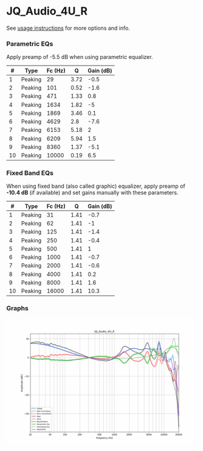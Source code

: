 # JQ_Audio_4U_R
See [usage instructions](https://github.com/jaakkopasanen/AutoEq#usage) for more options and info.

### Parametric EQs
Apply preamp of -5.5 dB when using parametric equalizer.

|   # | Type    |   Fc (Hz) |    Q |   Gain (dB) |
|-----|---------|-----------|------|-------------|
|   1 | Peaking |        29 | 3.72 |        -0.5 |
|   2 | Peaking |       101 | 0.52 |        -1.6 |
|   3 | Peaking |       471 | 1.33 |         0.8 |
|   4 | Peaking |      1634 | 1.82 |        -5   |
|   5 | Peaking |      1869 | 3.46 |         0.1 |
|   6 | Peaking |      4629 | 2.8  |        -7.6 |
|   7 | Peaking |      6153 | 5.18 |         2   |
|   8 | Peaking |      6209 | 5.94 |         1.5 |
|   9 | Peaking |      8360 | 1.37 |        -5.1 |
|  10 | Peaking |     10000 | 0.19 |         6.5 |

### Fixed Band EQs
When using fixed band (also called graphic) equalizer, apply preamp of **-10.4 dB** (if available) and set gains manually with these parameters.

|   # | Type    |   Fc (Hz) |    Q |   Gain (dB) |
|-----|---------|-----------|------|-------------|
|   1 | Peaking |        31 | 1.41 |        -0.7 |
|   2 | Peaking |        62 | 1.41 |        -1   |
|   3 | Peaking |       125 | 1.41 |        -1.4 |
|   4 | Peaking |       250 | 1.41 |        -0.4 |
|   5 | Peaking |       500 | 1.41 |         1   |
|   6 | Peaking |      1000 | 1.41 |        -0.7 |
|   7 | Peaking |      2000 | 1.41 |        -0.6 |
|   8 | Peaking |      4000 | 1.41 |         0.2 |
|   9 | Peaking |      8000 | 1.41 |         1.6 |
|  10 | Peaking |     16000 | 1.41 |        10.3 |

### Graphs
![](./JQ_Audio_4U_R.png)
